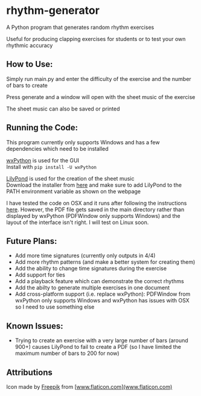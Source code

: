# rhythm-generator
A Python program that generates random rhythm exercises

Useful for producing clapping exercises for students or to test your own rhythmic accuracy

## **How to Use:**

Simply run main.py and enter the difficulty of the exercise and the number of bars to create

Press generate and a window will open with the sheet music of the exercise

The sheet music can also be saved or printed


## **Running the Code:**

This program currently only supports Windows and has a few dependencies which need to be installed

[wxPython](https://wxpython.org/) is used for the GUI\
Install with `pip install -U wxPython`  

[LilyPond](http://lilypond.org/) is used for the creation of the sheet music\
Download the installer from [here](http://lilypond.org/windows.html) and make sure to add LilyPond to the PATH environment variable as shown on the webpage

I have tested the code on OSX and it runs after following the instructions [here](https://stackoverflow.com/questions/48531006/wxpython-this-program-needs-access-to-the-screen). However, the PDF file gets saved in the main directory rather than displayed by wxPython (PDFWindow only supports Windows) and the layout of the interface isn't right. I will test on Linux soon.

## **Future Plans:**

* Add more time signatures (currently only outputs in 4/4)
* Add more rhythm patterns (and make a better system for creating them)
* Add the ability to change time signatures during the exercise
* Add support for ties
* Add a playback feature which can demonstrate the correct rhythms
* Add the abilty to generate multiple exercises in one document
* Add cross-platform support (i.e. replace wxPython): PDFWindow from wxPython only supports Windows and wxPython has issues with OSX so I need to use something else

## **Known Issues:**

* Trying to create an exercise with a very large number of bars (around 900+) causes LilyPond to fail to create a PDF (so I have limited the maximum number of bars to 200 for now)

## **Attributions**

Icon made by [Freepik](https://www.flaticon.com/authors/freepik) from [www.flaticon.com](www.flaticon.com)
